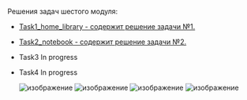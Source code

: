 Решения задач шестого модуля:
- [Task1_home_library - содержит решение задачи №1.](https://github.com/nearbyall/Introduction_To_Java_Online/tree/master/Tasks/Task1_home_library)
- [Task2_notebook - содержит решение задачи №2.](https://github.com/nearbyall/Introduction_To_Java_Online/tree/master/Tasks/Task2_notebook)
- Task3 In progress
- Task4 In progress

  ![изображение](https://user-images.githubusercontent.com/72620980/126877880-768f7d19-1cf3-42a6-843d-98d78228ee58.png)
  ![изображение](https://user-images.githubusercontent.com/72620980/126877884-b0cf2eb1-f8db-4576-b5f6-bd5f0bed7ed8.png)
  ![изображение](https://user-images.githubusercontent.com/72620980/126877887-1a715dbb-b9db-42ee-9d4b-6cdf22fac589.png)
  ![изображение](https://user-images.githubusercontent.com/72620980/126877892-53e8e6c1-27ad-4ae7-915b-8c4634ef696f.png)
